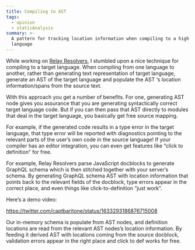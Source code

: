 ```yaml
---
title: Compiling to AST
tags:
  - opinion
  - staticAnalysis
summary: >-
  A pattern for tracking location information when compiling to a high level
  language
---
```

While working on [Relay Resolvers](https://relay.dev/docs/guides/relay-resolvers/), I stumbled upon a nice technique for compiling to a target language. When compiling from one language to another, rather than generating text representation of target language, generate an AST of the target language and populate the AST ‘s location information/spans from the source text.

With this approach you get a number of benefits. For one, generating AST node gives you assurance that you are generating syntactically correct target language code. But if you can then pass that AST directly to modules that deal in the target language, you basically get free source mapping.

For example, if the generated code results in a type error in the target language, that type error will be reported with diagnostics pointing to the relevant parts of the user’s own code in the source language! If your compiler has an editor integration, you can even get features like “click to definition” for free.

For example, Relay Resolvers parse JavaScript docblocks to generate GraphQL schema which is then stitched together with your server’s schema. By generating GraphQL schema AST with location information that points back to the relevant fields of the docblock, type errors appear in the correct place, and even things like click-to-definition “just work”.

Here’s a demo video:

<https://twitter.com/captbaritone/status/1633293186876715008>

Our in-memory schema is populate from AST nodes, and definition locations are read from the relevant AST nodes’s location information. By feeding it derived AST with locations coming from the source docblock, validation errors appear in the right place and click to def works for free.
